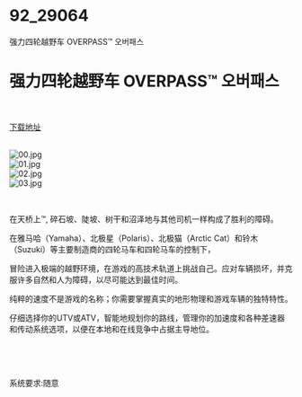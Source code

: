 # 92_29064
强力四轮越野车 OVERPASS™ 오버패스
# 强力四轮越野车 OVERPASS™ 오버패스
 <br/></br>
[下载地址](https://www.switch520.cc/article/29064 "下载地址")
<br/></br>

<p><img title="00.jpg" src="https://www.switch520.cc/muke_img/2022_04_03_f29e22925c845.jpg" alt="00.jpg"><br>
<img title="01.jpg" src="https://www.switch520.cc/muke_img/2022_04_03_2ac2d5ecdd2cc.jpg" alt="01.jpg"><br>
<img title="02.jpg" src="https://www.switch520.cc/muke_img/2022_04_03_16df4ca48af18.jpg" alt="02.jpg"><br>
<img title="03.jpg" src="https://www.switch520.cc/muke_img/2022_04_03_609d1fc211d9c.jpg" alt="03.jpg"></p>
<p>&nbsp;</p>
<p>在天桥上™, 碎石坡、陡坡、树干和沼泽地与其他司机一样构成了胜利的障碍。</p>
<p>在雅马哈（Yamaha）、北极星（Polaris）、北极猫（Arctic Cat）和铃木（Suzuki）等主要制造商的四轮马车和四轮马车的控制下，</p>
<p>冒险进入极端的越野环境，在游戏的高技术轨道上挑战自己。应对车辆损坏，并克服许多自然和人为障碍，以尽可能达到最佳时间。</p>
<p>纯粹的速度不是游戏的名称；你需要掌握真实的地形物理和游戏车辆的独特特性。</p>
<p>仔细选择你的UTV或ATV，智能地规划你的路线，管理你的加速度和各种差速器和传动系统选项，以便在本地和在线竞争中占据主导地位。</p>
<p>&nbsp;</p>
<p>&nbsp;</p>
<p>系统要求:随意</p>



